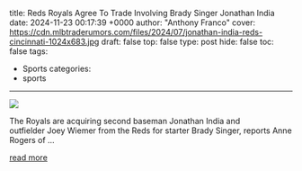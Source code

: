 title: Reds Royals Agree To Trade Involving Brady Singer Jonathan India
date: 2024-11-23 00:17:39 +0000
author: "Anthony Franco"
cover: https://cdn.mlbtraderumors.com/files/2024/07/jonathan-india-reds-cincinnati-1024x683.jpg
draft: false
top: false
type: post
hide: false
toc: false
tags:
  - Sports
categories:
  - sports
---

![](https://cdn.mlbtraderumors.com/files/2024/07/jonathan-india-reds-cincinnati-1024x683.jpg)

The Royals are acquiring second baseman Jonathan India and outfielder Joey Wiemer from the Reds for starter Brady Singer, reports Anne Rogers of …

[read more](https://www.mlbtraderumors.com/2024/11/reds-royals-agree-to-trade-involving-brady-singer-jonathan-india.html)
